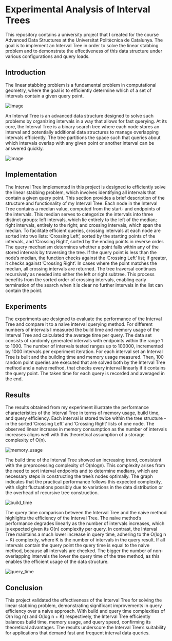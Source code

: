 # Experimental Analysis of Interval Trees

This repository contains a university project that I created for the course Advanced Data Structures at the Universitat Politècnica de Catalunya. The goal is to implement an Interval Tree in order to solve the linear stabbing problem and to demonstrate the effectiveness of this data structure under various configurations and query loads.

## Introduction
The linear stabbing problem is a fundamental problem in computational geometry, where the goal is to efficiently determine which of a set of intervals contain a given query point. 

![image](https://github.com/user-attachments/assets/055ecafc-ade5-414c-b956-04726224c8b1)

An Interval Tree is an advanced data structure designed to solve such problems by organizing intervals in a way that allows for fast querying. At its core, the Interval Tree is a binary search tree where each node stores an interval and potentially additional data structures to manage overlapping intervals efficiently. The tree partitions the space such that queries about which intervals overlap with any given point or another interval can be answered quickly.

![image](https://github.com/user-attachments/assets/0fb20418-d0c3-462d-bc0b-2b03dc1e9c8f)

## Implementation
The Interval Tree implemented in this project is designed to efficiently solve the linear stabbing problem, which involves identifying all intervals that contain a given query point. This section provides a brief description of the structure and functionality of my Interval Tree.
Each node in the Interval Tree contains a median value, computed from the start- and endpoints of the intervals. This median serves to categorize the intervals into three distinct groups: left intervals, which lie entirely to the left of the median; right intervals, entirely to the right; and crossing intervals, which span the median. To facilitate efficient queries, crossing intervals at each node are sorted into two lists: ’Crossing Left’, sorted by the starting points of the intervals, and ’Crossing Right’, sorted by the ending points in reverse order.
The query mechanism determines whether a point falls within any of the stored intervals by traversing the tree. If the query point is less than the node’s median, the function checks against the ’Crossing Left’ list; if greater, it checks against ’Crossing Right’. In cases where the point matches the median, all crossing intervals are returned. The tree traversal continues recursively as needed into either the left or right subtree. This process benefits from the sorted order of crossing intervals, enabling early termination of the search when it is clear no further intervals in the list can contain the point.

## Experiments
The experiments are designed to evaluate the performance of the Interval Tree and compare it to a naive interval querying method. For different numbers of intervals I measured the build time and memory usage of the Interval Tree and calculated the average time per query.
The data set consists of randomly generated intervals with endpoints within the range 1 to 1000. The number of intervals tested ranges up to 100000, incremented by 1000 intervals per experiment iteration. For each interval set an Interval Tree is built and the building time and memory usage measured. Then, 100 random point queries are executed that are solved both by the Interval Tree method and a naive method, that checks every interval linearly if it contains the query point. The taken time for each query is recorded and averaged in the end.

## Results
The results obtained from my experiment illustrate the performance characteristics of the Interval Tree in terms of memory usage, build time, and query efficiency.
Each interval is stored twice within the tree structure - in the sorted ’Crossing Left’ and ’Crossing Right’ lists of one node. The observed linear increase in memory consumption as the number of intervals increases aligns well with this theoretical assumption of a storage complexity of O(n).

![memory_usage](https://github.com/user-attachments/assets/72e23152-d1b1-472b-91f9-4a6665cd7916)

The build time of the Interval Tree showed an increasing trend, consistent with the preprocessing complexity of O(nlogn). This complexity arises from the need to sort interval endpoints and to determine medians, which are necessary steps in constructing the tree’s nodes optimally. The graph indicates that the practical performance follows this expected complexity, with slight fluctuations possibly due to variations in the data distribution or the overhead of recursive tree construction.

![build_time](https://github.com/user-attachments/assets/6c4d272e-e273-4477-9064-2c10a80ef3a8)

The query time comparison between the Interval Tree and the naive method highlights the efficiency of the Interval Tree. The naive method’s performance degrades linearly as the number of intervals increases, which is expected given its O(n) complexity per query. In contrast, the Interval Tree maintains a much lower increase in query time, adhering to the O(log n + K) complexity, where K is the number of intervals in the query result. If all intervals contain the query point the query time is equal to the naive method, because all intervals are checked. The bigger the number of non-overlapping intervals the lower the query time of the tree method, as this enables the efficient usage of the data structure.

![query_time](https://github.com/user-attachments/assets/3eddfe61-7911-4530-8329-165538cf62dd)

## Conclusion
This project validated the effectiveness of the Interval Tree for solving the linear stabbing problem, demonstrating significant improvements in query efficiency over a naive approach. With build and query time complexities of O(n log n)) and O(log n + K) respectively, the Interval Tree efficiently balances build time, memory usage, and query speed, confirming its theoretical advantages. The results underscore the Interval Tree’s suitability for applications that demand fast and frequent interval data queries.




